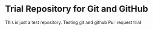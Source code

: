 # Trial Repository for Git and GitHub
This is just a test repository. 
Testing git and github
Pull request trial
